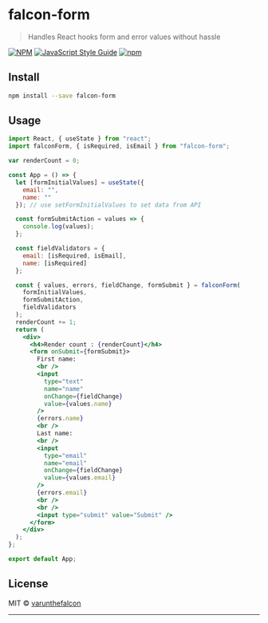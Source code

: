 # falcon-form

> Handles React hooks form and error values without hassle

[![NPM](https://img.shields.io/npm/v/falcon-form.svg)](https://www.npmjs.com/package/falcon-form) [![JavaScript Style Guide](https://img.shields.io/badge/code_style-standard-brightgreen.svg)](https://standardjs.com)
[![npm](https://img.shields.io/npm/dt/falcon-form.svg?style=flat-square)](https://www.npmjs.com/package/falcon-form)

## Install

```bash
npm install --save falcon-form
```

## Usage

```jsx
import React, { useState } from "react";
import falconForm, { isRequired, isEmail } from "falcon-form";

var renderCount = 0;

const App = () => {
  let [formInitialValues] = useState({
    email: "",
    name: ""
  }); // use setFormInitialValues to set data from API

  const formSubmitAction = values => {
    console.log(values);
  };

  const fieldValidators = {
    email: [isRequired, isEmail],
    name: [isRequired]
  };

  const { values, errors, fieldChange, formSubmit } = falconForm(
    formInitialValues,
    formSubmitAction,
    fieldValidators
  );
  renderCount += 1;
  return (
    <div>
      <h4>Render count : {renderCount}</h4>
      <form onSubmit={formSubmit}>
        First name:
        <br />
        <input
          type="text"
          name="name"
          onChange={fieldChange}
          value={values.name}
        />
        {errors.name}
        <br />
        Last name:
        <br />
        <input
          type="email"
          name="email"
          onChange={fieldChange}
          value={values.email}
        />
        {errors.email}
        <br />
        <br />
        <input type="submit" value="Submit" />
      </form>
    </div>
  );
};

export default App;
```

## License

MIT © [varunthefalcon](https://github.com/varunthefalcon)

---
